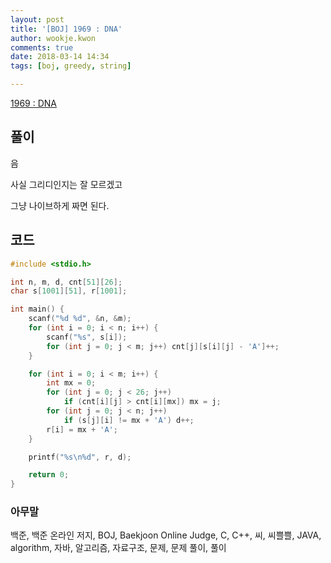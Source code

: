 ```yaml
---
layout: post
title: '[BOJ] 1969 : DNA'
author: wookje.kwon
comments: true
date: 2018-03-14 14:34
tags: [boj, greedy, string]

---
```


[1969 : DNA](https://www.acmicpc.net/problem/1969)

## 풀이

음

사실 그리디인지는 잘 모르겠고

그냥 나이브하게 짜면 된다.

## 코드

```cpp
#include <stdio.h>

int n, m, d, cnt[51][26];
char s[1001][51], r[1001];

int main() {
	scanf("%d %d", &n, &m);
	for (int i = 0; i < n; i++) {
		scanf("%s", s[i]);
		for (int j = 0; j < m; j++) cnt[j][s[i][j] - 'A']++;
	}

	for (int i = 0; i < m; i++) {
		int mx = 0;
		for (int j = 0; j < 26; j++)
			if (cnt[i][j] > cnt[i][mx]) mx = j;
		for (int j = 0; j < n; j++)
			if (s[j][i] != mx + 'A') d++;
		r[i] = mx + 'A';
	}

	printf("%s\n%d", r, d);

	return 0;
}
```

### 아무말  
백준, 백준 온라인 저지, BOJ, Baekjoon Online Judge, C, C++, 씨, 씨쁠쁠, JAVA, algorithm, 자바, 알고리즘, 자료구조, 문제, 문제 풀이, 풀이
